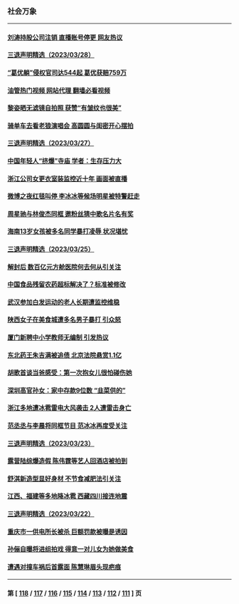 ### 社会万象
---
#### [刘涛持股公司注销 直播账号停更 网友热议](../../pages/ncid282/n13960536.md?03291645) 
#### [三退声明精选（2023/03/28）](../../pages/ncid282/n13960570.md?03291645) 
#### [“葛优躺”侵权官司达544起 葛优获赔759万](../../pages/ncid282/n13960517.md?03291645) 
#### [油管热门视频 网站代理 翻墙必看视频](http://138.2.39.72:81/youtube.html?epic-marker?03291645)
#### [黎姿晒无滤镜自拍照 获赞“有皱纹也很美”](../../pages/ncid282/n13959894.md?03291645) 
#### [骑单车去看老狼演唱会 高圆圆与闺密开心摆拍](../../pages/ncid282/n13959871.md?03291645) 
#### [三退声明精选（2023/03/27）](../../pages/ncid282/n13959910.md?03291645) 
#### [中国年轻人“挤爆”寺庙 学者：生存压力大](../../pages/ncid282/n13959730.md?03291645) 
#### [浙江公司女更衣室装监控近十年 画面被直播](../../pages/ncid282/n13959201.md?03291645) 
#### [微博之夜红毯叫停 李冰冰等候场明星被特警赶走](../../pages/ncid282/n13959128.md?03291645) 
#### [周星驰与林俊杰同框 邀粉丝猜中歌名片名有奖](../../pages/ncid282/n13959151.md?03291645) 
#### [海南13岁女孩被多名同学暴打凌辱 状况堪忧](../../pages/ncid282/n13958882.md?03291645) 
#### [三退声明精选（2023/03/25）](../../pages/ncid282/n13958645.md?03291645) 
#### [解封后 数百亿元方舱医院何去何从引关注](../../pages/ncid282/n13958461.md?03291645) 
#### [中国食品残留农药超标解决了？标准被修改](../../pages/ncid282/n13957913.md?03291645) 
#### [武汉参加白发运动的老人长期遭监控维稳](../../pages/ncid282/n13958205.md?03291645) 
#### [陕西女子在美食城遭多名男子暴打 引众怒](../../pages/ncid282/n13958220.md?03291645) 
#### [厦门新聘中小学教师无编制 引发热议](../../pages/ncid282/n13958226.md?03291645) 
#### [东北药王朱吉满被追债 北京法院悬赏1.1亿](../../pages/ncid282/n13958141.md?03291645) 
#### [胡歌首谈当爸感受：第一次抱女儿很怕碰伤她](../../pages/ncid282/n13957867.md?03291645) 
#### [深圳高官孙女：家中存款9位数 “韭菜供的”](../../pages/ncid282/n13957609.md?03291645) 
#### [浙江多地遭冰雹雷电大风袭击 2人遭雷击身亡](../../pages/ncid282/n13957546.md?03291645) 
#### [范丞丞与李晨将同框节目 范冰冰再度受关注](../../pages/ncid282/n13957143.md?03291645) 
#### [三退声明精选（2023/03/23）](../../pages/ncid282/n13957273.md?03291645) 
#### [露营陆综爆造假 陈伟霆等艺人回酒店被拍到](../../pages/ncid282/n13957045.md?03291645) 
#### [舒淇新造型显好身材 不节食减肥法引关注](../../pages/ncid282/n13957092.md?03291645) 
#### [江西、福建等多地降冰雹 西藏四川接连地震](../../pages/ncid282/n13956709.md?03291645) 
#### [三退声明精选（2023/03/22）](../../pages/ncid282/n13956403.md?03291645) 
#### [重庆市一供电所长被杀 巨额罚款被曝是诱因](../../pages/ncid282/n13956287.md?03291645) 
#### [孙俪自曝将进组拍戏 得意一对儿女为她做美食](../../pages/ncid282/n13956278.md?03291645) 
#### [遭遇对撞车祸后首露面 陈慧琳眉头现疤痕](../../pages/ncid282/n13956249.md?03291645) 

---
#### 第 [ [118](./118.md?03291645) / [117](./117.md?03291645) / [116](./116.md?03291645) / [115](./115.md?03291645) / [114](./114.md?03291645) / [113](./113.md?03291645) / [112](./112.md?03291645) / [111](./111.md?03291645) ] 页

